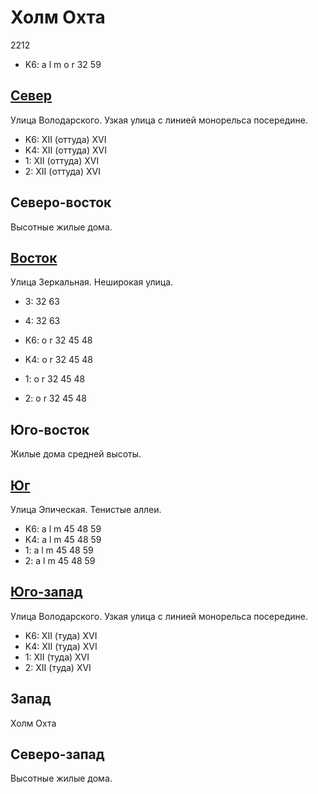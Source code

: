 # Холм Охта

2212

* K6:   a   l   m   o   r
        32  59

## [Север](./10460070.md)

Улица Володарского.
Узкая улица с линией монорельса посередине.

* K6:   XII (оттуда)  XVI
* K4:   XII (оттуда)  XVI
* 1:    XII (оттуда)  XVI
* 2:    XII (оттуда)  XVI

## Северо-восток

Высотные жилые дома.

## [Восток](./10500075.md)

Улица Зеркальная.
Неширокая улица.

* 3:    32  63
* 4:    32  63

* K6:   o   r
        32  45  48
* K4:   o   r
        32  45  48
* 1:    o   r
        32  45  48
* 2:    o   r
        32  45  48

## Юго-восток

Жилые дома средней высоты.

## [Юг](./10490090.md)

Улица Эпическая.
Тенистые аллеи.

* K6:   a   l   m
        45  48  59
* K4:   a   l   m
        45  48  59
* 1:    a   l   m
        45  48  59
* 2:    a   l   m
        45  48  59

## [Юго-запад](./10445090.md)

Улица Володарского.
Узкая улица с линией монорельса посередине.

* K6:   XII (туда)    XVI
* K4:   XII (туда)    XVI
* 1:    XII (туда)    XVI
* 2:    XII (туда)    XVI

## Запад

Холм Охта

## Северо-запад

Высотные жилые дома.

